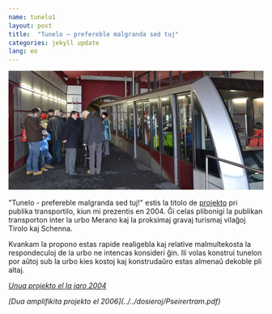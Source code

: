 ```yaml
---
name: tunelo1
layout: post
title:  "Tunelo – prefereble malgranda sed tuj"
categories: jekyll update
lang: eo
---
```

![Bild](../../bildoj/Talstation.JPG)

"Tunelo - prefereble malgranda sed tuj!" estis la titolo de [projekto](../../dosieroj/Metisch.pdf) pri publika transportilo, kiun mi prezentis en 2004. Ĝi celas plibonigi la publikan transporton inter la urbo Merano kaj la proksimaj gravaj turismaj vilaĝoj Tirolo kaj Schenna.

Kvankam la propono estas rapide realigebla kaj relative malmultekosta la respondeculoj de la urbo ne intencas konsideri ĝin. Ili volas konstrui tunelon por aŭtoj sub la urbo kies kostoj kaj konstrudaŭro estas almenaŭ dekoble pli altaj.

<i>[Unua projekto el la jaro 2004](../../dosieroj/Metisch.pdf)</i>

<i>
[Dua amplifikita projekto el 2006](../../dosieroj/Pseirertram.pdf)
</i>

